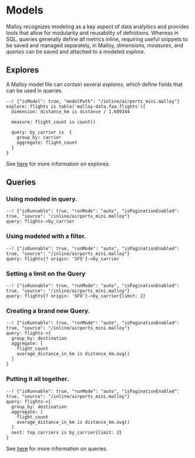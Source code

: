 # Models

Malloy recognizes modeling as a key aspect of data analyitics and
provides tools that allow for modularity and reusability of definitions.
Whereas in SQL, queries generally define all metrics inline,
requiring useful snippets to be saved and managed separately, in Malloy,
_dimensions_, _measures_, and _queries_ can be saved and attached to a
modeled _explore_.

## Explores

A Malloy model file can contain several _explores_, which define fields that can be
used in queries.

```malloy
--! {"isModel": true, "modelPath": "/inline/airports_mini.malloy"}
explore: flights is table('malloy-data.faa.flights'){
  dimension: distance_km is distance / 1.609344

  measure: flight_count is count()

  query: by_carrier is  {
    group_by: carrier
    aggregate: flight_count
  }
}
```
See [here](explore.md) for more information on explores.

## Queries

### Using modeled in query.
```malloy
--! {"isRunnable": true, "runMode": "auto", "isPaginationEnabled": true, "source": "/inline/airports_mini.malloy"}
query: flights->by_carrier
```

### Using modeled with a filter.
```malloy
--! {"isRunnable": true, "runMode": "auto", "isPaginationEnabled": true, "source": "/inline/airports_mini.malloy"}
query: flights{? origin: 'SFO'}->by_carrier
```
### Setting a limit on the Query
```malloy
--! {"isRunnable": true, "runMode": "auto", "isPaginationEnabled": true, "source": "/inline/airports_mini.malloy"}
query: flights{? origin: 'SFO'}->by_carrier{limit: 2}
```


### Creating a brand new Query.
```malloy
--! {"isRunnable": true, "runMode": "auto", "isPaginationEnabled": true, "source": "/inline/airports_mini.malloy"}
query: flights->{
  group_by: destination
  aggregate: [
    flight_count
    average_distance_in_km is distance_km.avg()
  ]
}
```

### Putting it all together.
```malloy
--! {"isRunnable": true, "runMode": "auto", "isPaginationEnabled": true, "source": "/inline/airports_mini.malloy"}
query: flights->{
  group_by: destination
  aggregate: [
    flight_count
    average_distance_in_km is distance_km.avg()
  ]
  nest: top_carriers is by_carrier{limit: 2}
}
```
See [here](query.md) for more information on queries.